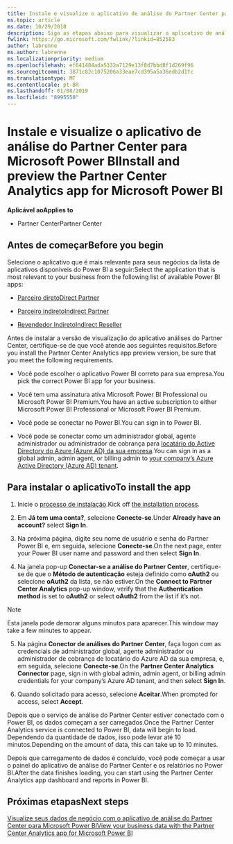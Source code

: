 ```yaml
---
title: Instale e visualize o aplicativo de análise do Partner Center para Microsoft Power BI | Partner Center
ms.topic: article
ms.date: 10/29/2018
description: Siga as etapas abaixo para visualizar o aplicativo de análise do Partner Center para Power BI (para parceiros diretos no CSP).
fwlink: https://go.microsoft.com/fwlink/?linkid=852583
author: labrenne
ms.author: labrenne
ms.localizationpriority: medium
ms.openlocfilehash: ef641484ada5332a7129e13f8d7bbd8f1d269f96
ms.sourcegitcommit: 3871c82c1075206a33eae7cd395a5a36edb2d1fc
ms.translationtype: MT
ms.contentlocale: pt-BR
ms.lasthandoff: 01/08/2019
ms.locfileid: "8995550"
---
```

# <a name="install-and-preview-the-partner-center-analytics-app-for-microsoft-power-bi"></a><span data-ttu-id="d0481-103">Instale e visualize o aplicativo de análise do Partner Center para Microsoft Power BI</span><span class="sxs-lookup"><span data-stu-id="d0481-103">Install and preview the Partner Center Analytics app for Microsoft Power BI</span></span>

**<span data-ttu-id="d0481-104">Aplicável ao</span><span class="sxs-lookup"><span data-stu-id="d0481-104">Applies to</span></span>**

- <span data-ttu-id="d0481-105">Partner Center</span><span class="sxs-lookup"><span data-stu-id="d0481-105">Partner Center</span></span>

## <a name="before-you-begin"></a><span data-ttu-id="d0481-106">Antes de começar</span><span class="sxs-lookup"><span data-stu-id="d0481-106">Before you begin</span></span>

<span data-ttu-id="d0481-107">Selecione o aplicativo que é mais relevante para seus negócios da lista de aplicativos disponíveis do Power BI a seguir:</span><span class="sxs-lookup"><span data-stu-id="d0481-107">Select the application that is most relevant to your business from the following list of available Power BI apps:</span></span>
- [<span data-ttu-id="d0481-108">Parceiro direto</span><span class="sxs-lookup"><span data-stu-id="d0481-108">Direct Partner</span></span>](https://app.powerbi.com/groups/me/getdata/services/direct-providers-partner-analytics)

- [<span data-ttu-id="d0481-109">Parceiro indireto</span><span class="sxs-lookup"><span data-stu-id="d0481-109">Indirect Partner</span></span>](https://app.powerbi.com/groups/me/getdata/services/indirect-providers-partner-analytics)

- [<span data-ttu-id="d0481-110">Revendedor Indireto</span><span class="sxs-lookup"><span data-stu-id="d0481-110">Indirect Reseller</span></span>](https://app.powerbi.com/groups/me/getdata/services/indirect-seller-partner-analytics)

<span data-ttu-id="d0481-111">Antes de instalar a versão de visualização do aplicativo análises do Partner Center, certifique-se de que você atende aos seguintes requisitos.</span><span class="sxs-lookup"><span data-stu-id="d0481-111">Before you install the Partner Center Analytics app preview version, be sure that you meet the following requirements.</span></span>

- <span data-ttu-id="d0481-112">Você pode escolher o aplicativo Power BI correto para sua empresa.</span><span class="sxs-lookup"><span data-stu-id="d0481-112">You pick the correct Power BI app for your business.</span></span>

- <span data-ttu-id="d0481-113">Você tem uma assinatura ativa Microsoft Power BI Professional ou Microsoft Power BI Premium.</span><span class="sxs-lookup"><span data-stu-id="d0481-113">You have an active subscription to either Microsoft Power BI Professional or Microsoft Power BI Premium.</span></span>

- <span data-ttu-id="d0481-114">Você pode se conectar no Power BI.</span><span class="sxs-lookup"><span data-stu-id="d0481-114">You can sign in to Power BI.</span></span>

- <span data-ttu-id="d0481-115">Você pode se conectar como um administrador global, agente administrador ou administrador de cobrança para [locatário do Active Directory do Azure (Azure AD) da sua empresa](azure-active-directory-tenants-and-partner-center.md).</span><span class="sxs-lookup"><span data-stu-id="d0481-115">You can sign in as a global admin, admin agent, or billing admin to [your company’s Azure Active Directory (Azure AD) tenant](azure-active-directory-tenants-and-partner-center.md).</span></span>

## <a name="to-install-the-app"></a><span data-ttu-id="d0481-116">Para instalar o aplicativo</span><span class="sxs-lookup"><span data-stu-id="d0481-116">To install the app</span></span>

1. <span data-ttu-id="d0481-117">Inicie o [processo de instalação](https://app.powerbi.com/getdata/services/partneranalytics?cpcode=PartnerCenterAnalytics&getDataForceConnect=true&alwaysPromptForContentProviderCreds=true).</span><span class="sxs-lookup"><span data-stu-id="d0481-117">Kick off [the installation process](https://app.powerbi.com/getdata/services/partneranalytics?cpcode=PartnerCenterAnalytics&getDataForceConnect=true&alwaysPromptForContentProviderCreds=true).</span></span>

2. <span data-ttu-id="d0481-118">Em **Já tem uma conta?**, selecione **Conecte-se**.</span><span class="sxs-lookup"><span data-stu-id="d0481-118">Under **Already have an account?** select **Sign In**.</span></span> 

3. <span data-ttu-id="d0481-119">Na próxima página, digite seu nome de usuário e senha do Partner Power BI e, em seguida, selecione **Conecte-se**.</span><span class="sxs-lookup"><span data-stu-id="d0481-119">On the next page, enter your Power BI user name and password and then select **Sign In**.</span></span> 

4. <span data-ttu-id="d0481-120">Na janela pop-up **Conectar-se a análise do Partner Center**, certifique-se de que o **Método de autenticação** esteja definido como **oAuth2** ou selecione **oAuth2** da lista, se não estiver.</span><span class="sxs-lookup"><span data-stu-id="d0481-120">On the **Connect to Partner Center Analytics** pop-up window, verify that the **Authentication method** is set to **oAuth2** or select **oAuth2** from the list if it’s not.</span></span> 

> [!NOTE]  
>  <span data-ttu-id="d0481-121">Esta janela pode demorar alguns minutos para aparecer.</span><span class="sxs-lookup"><span data-stu-id="d0481-121">This window may take a few minutes to appear.</span></span>

5. <span data-ttu-id="d0481-122">Na página **Conector de análises do Partner Center**, faça logon com as credenciais de administrador global, agente administrador ou administrador de cobrança de locatário do Azure AD da sua empresa, e, em seguida, selecione **Conecte-se**.</span><span class="sxs-lookup"><span data-stu-id="d0481-122">On the **Partner Center Analytics Connector** page, sign in with global admin, admin agent, or billing admin credentials for your company’s Azure AD tenant, and then select **Sign In**.</span></span>
 
6. <span data-ttu-id="d0481-123">Quando solicitado para acesso, selecione **Aceitar**.</span><span class="sxs-lookup"><span data-stu-id="d0481-123">When prompted for access, select **Accept**.</span></span> 

<span data-ttu-id="d0481-124">Depois que o serviço de análise do Partner Center estiver conectado com o Power BI, os dados começam a ser carregados.</span><span class="sxs-lookup"><span data-stu-id="d0481-124">Once the Partner Center Analytics service is connected to Power BI, data will begin to load.</span></span> <span data-ttu-id="d0481-125">Dependendo da quantidade de dados, isso pode levar até 10 minutos.</span><span class="sxs-lookup"><span data-stu-id="d0481-125">Depending on the amount of data, this can take up to 10 minutes.</span></span> 

<span data-ttu-id="d0481-126">Depois que carregamento de dados é concluído, você pode começar a usar o painel do aplicativo de análise do Partner Center e os relatórios no Power BI.</span><span class="sxs-lookup"><span data-stu-id="d0481-126">After the data finishes loading, you can start using the Partner Center Analytics app dashboard and reports in Power BI.</span></span>

## <a name="next-steps"></a><span data-ttu-id="d0481-127">Próximas etapas</span><span class="sxs-lookup"><span data-stu-id="d0481-127">Next steps</span></span>

[<span data-ttu-id="d0481-128">Visualize seus dados de negócio com o aplicativo de análise do Partner Center para Microsoft Power BI</span><span class="sxs-lookup"><span data-stu-id="d0481-128">View your business data with the Partner Center Analytics app for Microsoft Power BI</span></span>](power-bi-app-for-direct-partners-use.md)
